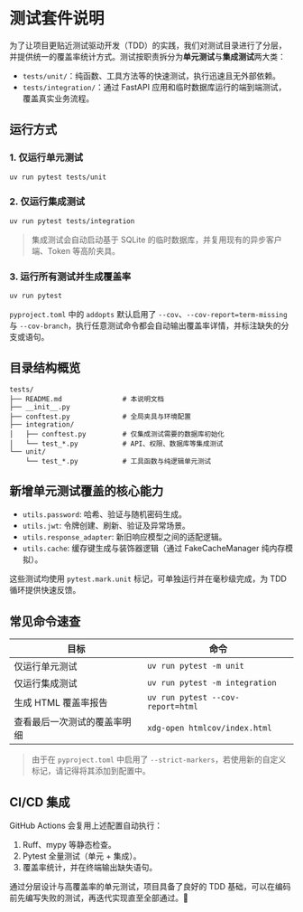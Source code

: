 # 测试套件说明

为了让项目更贴近测试驱动开发（TDD）的实践，我们对测试目录进行了分层，并提供统一的覆盖率统计方式。测试按职责拆分为**单元测试**与**集成测试**两大类：

- `tests/unit/`：纯函数、工具方法等的快速测试，执行迅速且无外部依赖。
- `tests/integration/`：通过 FastAPI 应用和临时数据库运行的端到端测试，覆盖真实业务流程。

## 运行方式

### 1. 仅运行单元测试
```bash
uv run pytest tests/unit
```

### 2. 仅运行集成测试
```bash
uv run pytest tests/integration
```

> 集成测试会自动启动基于 SQLite 的临时数据库，并复用现有的异步客户端、Token 等高阶夹具。

### 3. 运行所有测试并生成覆盖率
```bash
uv run pytest
```

`pyproject.toml` 中的 `addopts` 默认启用了 `--cov`、`--cov-report=term-missing` 与 `--cov-branch`，执行任意测试命令都会自动输出覆盖率详情，并标注缺失的分支或语句。

## 目录结构概览

```
tests/
├── README.md               # 本说明文档
├── __init__.py
├── conftest.py             # 全局夹具与环境配置
├── integration/
│   ├── conftest.py         # 仅集成测试需要的数据库初始化
│   └── test_*.py           # API、权限、数据库等集成测试
└── unit/
    └── test_*.py           # 工具函数与纯逻辑单元测试
```

## 新增单元测试覆盖的核心能力

- `utils.password`: 哈希、验证与随机密码生成。  
- `utils.jwt`: 令牌创建、刷新、验证及异常场景。  
- `utils.response_adapter`: 新旧响应模型之间的适配逻辑。  
- `utils.cache`: 缓存键生成与装饰器逻辑（通过 FakeCacheManager 纯内存模拟）。

这些测试均使用 `pytest.mark.unit` 标记，可单独运行并在毫秒级完成，为 TDD 循环提供快速反馈。

## 常见命令速查

| 目标 | 命令 |
| --- | --- |
| 仅运行单元测试 | `uv run pytest -m unit` |
| 仅运行集成测试 | `uv run pytest -m integration` |
| 生成 HTML 覆盖率报告 | `uv run pytest --cov-report=html` |
| 查看最后一次测试的覆盖率明细 | `xdg-open htmlcov/index.html` |

> 由于在 `pyproject.toml` 中启用了 `--strict-markers`，若使用新的自定义标记，请记得将其添加到配置中。

## CI/CD 集成

GitHub Actions 会复用上述配置自动执行：

1. Ruff、mypy 等静态检查。
2. Pytest 全量测试（单元 + 集成）。
3. 覆盖率统计，并在终端输出缺失语句。

通过分层设计与高覆盖率的单元测试，项目具备了良好的 TDD 基础，可以在编码前先编写失败的测试，再迭代实现直至全部通过。🚀
